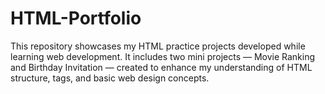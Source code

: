 # HTML-Portfolio
This repository showcases my HTML practice projects developed while learning web development. It includes two mini projects — Movie Ranking and Birthday Invitation — created to enhance my understanding of HTML structure, tags, and basic web design concepts.
